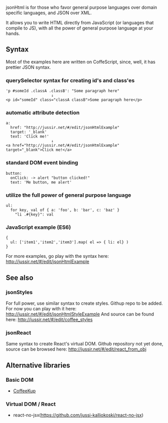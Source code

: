 jsonHtml is for those who favor general purpose languages over domain specific languages, and JSON over XML.

It allows you to write HTML directly from JavaScript (or languages that compile to JS), with all the power of
general purpose language at your hands.


## Syntax

Most of the examples here are written on CoffeScript, since, well, it has prettier JSON syntax.

### querySelector syntax for creating id's and class'es

    'p #someId .classA .classB': "Some paragraph here"
                        ↓
    <p id="someId" class="classA classB">Some paragraph here</p>

### automatic attribute detection

    a:
      href: "http://jussir.net/#/edit/jsonHtmlExample"
      target: '_blank'
      text: 'Click me!'
                        ↓
    <a href="http://jussir.net/#/edit/jsonHtmlExample" target="_blank">Click me!</a>
### standard DOM event binding

    button:
      onClick: -> alert "button clicked!"
      text: 'Me button, me alert'
    
### utilize the full power of general purpose language

    ul:
      for key, val of { a: 'foo', b: 'bar', c: 'baz' }
        "li .#{key}": val

### JavaScript example (ES6)

    {
      ul: ['item1','item2','item3'].map( el => { li: el} )
    }

For more examples, go play with the syntax here: http://jussir.net/#/edit/jsonHtmlExample


## See also

### jsonStyles

For full power, use similar syntax to create styles. Githup repo to be added.
For now you can play with it here: http://jussir.net/#/edit/jsonHtmlStyleExample
And source can be found here: http://jussir.net/#/edit/coffee_styles

### jsonReact

Same syntax to create React's virtual DOM. Github repository not yet done, source
can be browsed here: http://jussir.net/#/edit/react_from_obj


## Alternative libraries

### Basic DOM

- [CoffeeKup](http://coffeekup.org/)

### Virtual DOM / React

- react-no-jsx(https://github.com/jussi-kalliokoski/react-no-jsx)
